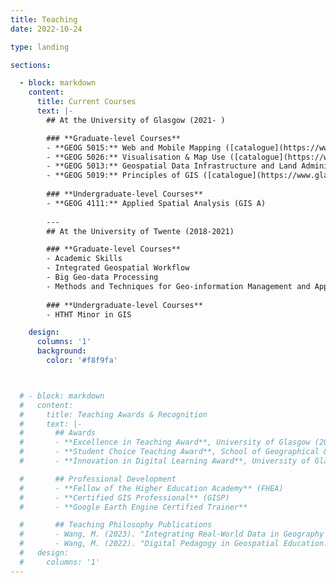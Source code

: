 ```yaml
---
title: Teaching
date: 2022-10-24

type: landing

sections:

  - block: markdown
    content:
      title: Current Courses
      text: |-
        ## At the University of Glasgow (2021- )

        ### **Graduate-level Courses**
        - **GEOG 5015:** Web and Mobile Mapping ([catalogue](https://www.gla.ac.uk/coursecatalogue/course/?code=GEOG5015))
        - **GEOG 5026:** Visualisation & Map Use ([catalogue](https://www.gla.ac.uk/coursecatalogue/course/?code=GEOG5026))
        - **GEOG 5013:** Geospatial Data Infrastructure and Land Administration ([catalogue](https://www.gla.ac.uk/coursecatalogue/course/?code=GEOG5013))
        - **GEOG 5019:** Principles of GIS ([catalogue](https://www.gla.ac.uk/coursecatalogue/course/?code=GEOG5019))
        
        ### **Undergraduate-level Courses**
        - **GEOG 4111:** Applied Spatial Analysis (GIS A)
        
        ---
        ## At the University of Twente (2018-2021)

        ### **Graduate-level Courses**
        - Academic Skills
        - Integrated Geospatial Workflow
        - Big Geo-data Processing
        - Methods and Techniques for Geo-information Management and Application
        
        ### **Undergraduate-level Courses**
        - HTHT Minor in GIS

    design:
      columns: '1'
      background:
        color: '#f8f9fa'



  # - block: markdown
  #   content:
  #     title: Teaching Awards & Recognition
  #     text: |-
  #       ## Awards
  #       - **Excellence in Teaching Award**, University of Glasgow (2023)
  #       - **Student Choice Teaching Award**, School of Geographical & Earth Sciences (2022)
  #       - **Innovation in Digital Learning Award**, University of Glasgow (2021)

  #       ## Professional Development
  #       - **Fellow of the Higher Education Academy** (FHEA)
  #       - **Certified GIS Professional** (GISP)
  #       - **Google Earth Engine Certified Trainer**

  #       ## Teaching Philosophy Publications
  #       - Wang, M. (2023). "Integrating Real-World Data in Geography Education." *Journal of Geography in Higher Education*, 47(2), 234-251.
  #       - Wang, M. (2022). "Digital Pedagogy in Geospatial Education: Lessons from the Pandemic." *Transactions in GIS*, 26(4), 1567-1582.
  #   design:
  #     columns: '1'
---
```

